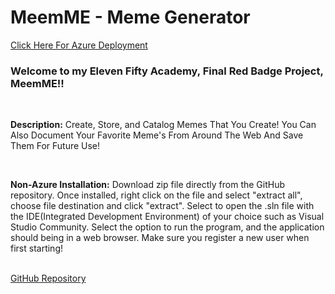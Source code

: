 # MeemME - Meme Generator
<a href="https://meemme.azurewebsites.net/">Click Here For Azure Deployment</a>

<h3>Welcome to my Eleven Fifty Academy, Final Red Badge Project, MeemME!!</h3>
<br>
<p><b>Description:</b> Create, Store, and Catalog Memes That You Create! You Can Also Document Your Favorite Meme's From Around The Web And Save Them For Future Use!</p>
<br>
<p><b>Non-Azure Installation:</b> Download zip file directly from the GitHub repository.  Once installed, right click on the file and select "extract all", choose file destination and click "extract". Select to open the .sln file with the IDE(Integrated Development Environment) of your choice such as Visual Studio Community. Select the option to run the program, and the application should being in a web browser.  Make sure you register a new user when first starting!</p>
<br>
<a href="https://github.com/KevinByrd-28/MeemME">GitHub Repository</a>
<br>

